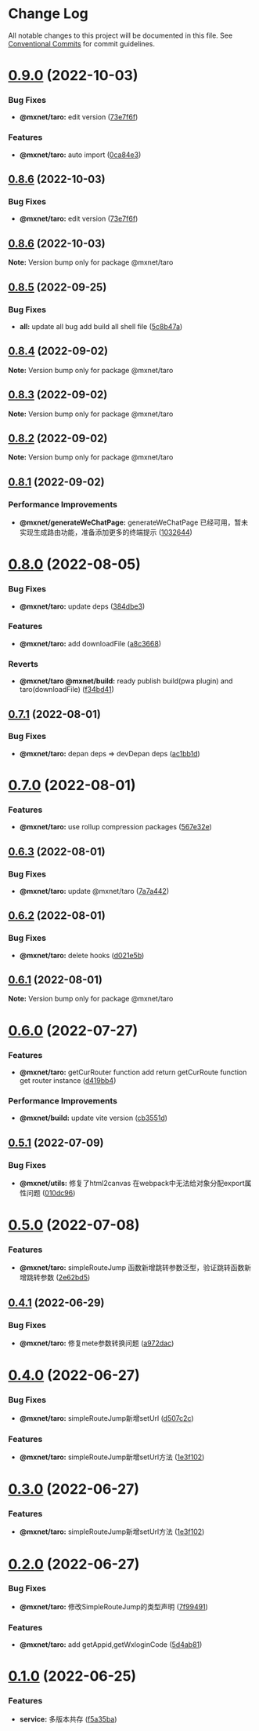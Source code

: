 # Change Log

All notable changes to this project will be documented in this file.
See [Conventional Commits](https://conventionalcommits.org) for commit guidelines.

# [0.9.0](https://gitee.com/cq_maixun_network/repo/compare/@mxnet/taro@0.8.6...@mxnet/taro@0.9.0) (2022-10-03)


### Bug Fixes

* **@mxnet/taro:** edit version ([73e7f6f](https://gitee.com/cq_maixun_network/repo/commits/73e7f6f6456e8b55f6782f7bbd0779be2adb7291))


### Features

* **@mxnet/taro:** auto import ([0ca84e3](https://gitee.com/cq_maixun_network/repo/commits/0ca84e355994095bcbc5c984faa515046c3e704d))





## [0.8.6](https://gitee.com/cq_maixun_network/repo/compare/@mxnet/taro@0.8.6...@mxnet/taro@0.8.6) (2022-10-03)


### Bug Fixes

* **@mxnet/taro:** edit version ([73e7f6f](https://gitee.com/cq_maixun_network/repo/commits/73e7f6f6456e8b55f6782f7bbd0779be2adb7291))





## [0.8.6](https://gitee.com/cq_maixun_network/repo/compare/@mxnet/taro@0.8.5...@mxnet/taro@0.8.6) (2022-10-03)

**Note:** Version bump only for package @mxnet/taro





## [0.8.5](https://gitee.com/cq_maixun_network/repo/compare/@mxnet/taro@0.8.4...@mxnet/taro@0.8.5) (2022-09-25)


### Bug Fixes

* **all:** update all bug add build all shell file ([5c8b47a](https://gitee.com/cq_maixun_network/repo/commits/5c8b47ac882566e72ae623db4c37a10fb19d400a))





## [0.8.4](https://gitee.com/cq_maixun_network/repo/compare/@mxnet/taro@0.8.3...@mxnet/taro@0.8.4) (2022-09-02)

**Note:** Version bump only for package @mxnet/taro





## [0.8.3](https://gitee.com/cq_maixun_network/repo/compare/@mxnet/taro@0.8.2...@mxnet/taro@0.8.3) (2022-09-02)

**Note:** Version bump only for package @mxnet/taro





## [0.8.2](https://gitee.com/cq_maixun_network/repo/compare/@mxnet/taro@0.8.1...@mxnet/taro@0.8.2) (2022-09-02)

**Note:** Version bump only for package @mxnet/taro





## [0.8.1](https://gitee.com/cq_maixun_network/repo/compare/@mxnet/taro@0.8.0...@mxnet/taro@0.8.1) (2022-09-02)


### Performance Improvements

* **@mxnet/generateWeChatPage:** generateWeChatPage 已经可用，暂未实现生成路由功能，准备添加更多的终端提示 ([1032644](https://gitee.com/cq_maixun_network/repo/commits/1032644027b9c8e4f154a02df40ebfd360dca663))





# [0.8.0](https://gitee.com/cq_maixun_network/repo/compare/@mxnet/taro@0.7.1...@mxnet/taro@0.8.0) (2022-08-05)


### Bug Fixes

* **@mxnet/taro:** update deps ([384dbe3](https://gitee.com/cq_maixun_network/repo/commits/384dbe36d54bebf1664afb0a875dfb2318663d61))


### Features

* **@mxnet/taro:** add downloadFile ([a8c3668](https://gitee.com/cq_maixun_network/repo/commits/a8c3668be92347e6d633a84812fab8fdb034175a))


### Reverts

* **@mxnet/taro @mxnet/build:** ready publish build(pwa plugin) and taro(downloadFile) ([f34bd41](https://gitee.com/cq_maixun_network/repo/commits/f34bd41e22435f7320d5cf7a25ba04e07b46dd62))





## [0.7.1](https://gitee.com/cq_maixun_network/repo/compare/@mxnet/taro@0.7.0...@mxnet/taro@0.7.1) (2022-08-01)


### Bug Fixes

* **@mxnet/taro:** depan deps => devDepan deps ([ac1bb1d](https://gitee.com/cq_maixun_network/repo/commits/ac1bb1d7344c22d7e7032322fccdfa4c3a262059))





# [0.7.0](https://gitee.com/cq_maixun_network/repo/compare/@mxnet/taro@0.6.3...@mxnet/taro@0.7.0) (2022-08-01)


### Features

* **@mxnet/taro:** use rollup compression packages ([567e32e](https://gitee.com/cq_maixun_network/repo/commits/567e32e14246eab464f3f6e54ea50e6968dcee33))





## [0.6.3](https://gitee.com/cq_maixun_network/repo/compare/@mxnet/taro@0.6.2...@mxnet/taro@0.6.3) (2022-08-01)


### Bug Fixes

* **@mxnet/taro:** update @mxnet/taro ([7a7a442](https://gitee.com/cq_maixun_network/repo/commits/7a7a442420f4dd8acf9f06be4c0a7937a8f71955))





## [0.6.2](https://gitee.com/cq_maixun_network/repo/compare/@mxnet/taro@0.6.1...@mxnet/taro@0.6.2) (2022-08-01)


### Bug Fixes

* **@mxnet/taro:** delete hooks ([d021e5b](https://gitee.com/cq_maixun_network/repo/commits/d021e5b0abe934fcc9004900fe72205648393577))





## [0.6.1](https://gitee.com/cq_maixun_network/repo/compare/@mxnet/taro@0.6.0...@mxnet/taro@0.6.1) (2022-08-01)

**Note:** Version bump only for package @mxnet/taro





# [0.6.0](https://gitee.com/cq_maixun_network/repo/compare/@mxnet/taro@0.5.1...@mxnet/taro@0.6.0) (2022-07-27)


### Features

* **@mxnet/taro:** getCurRouter function add  return getCurRoute function get router instance ([d419bb4](https://gitee.com/cq_maixun_network/repo/commits/d419bb46c8a0fd0ce443b6c46657ab76f65c725d))


### Performance Improvements

* **@mxnet/build:** update vite version ([cb3551d](https://gitee.com/cq_maixun_network/repo/commits/cb3551d5eda04a10d78cf60ee71ebe7dcc563c1f))





## [0.5.1](https://gitee.com/cq_maixun_network/repo/compare/@mxnet/taro@0.5.0...@mxnet/taro@0.5.1) (2022-07-09)


### Bug Fixes

* **@mxnet/utils:** 修复了html2canvas 在webpack中无法给对象分配export属性问题 ([010dc96](https://gitee.com/cq_maixun_network/repo/commits/010dc96b1bb640d8876714db6ee807b69ace687a))





# [0.5.0](https://gitee.com/cq_maixun_network/repo/compare/@mxnet/taro@0.4.1...@mxnet/taro@0.5.0) (2022-07-08)


### Features

* **@mxnet/taro:** simpleRouteJump 函数新增跳转参数泛型，验证跳转函数新增跳转参数 ([2e62bd5](https://gitee.com/cq_maixun_network/repo/commits/2e62bd5cd050d643f76aa01321c5e52d60566d2d))





## [0.4.1](https://gitee.com/cq_maixun_network/repo/compare/@mxnet/taro@0.4.0...@mxnet/taro@0.4.1) (2022-06-29)


### Bug Fixes

* **@mxnet/taro:** 修复mete参数转换问题 ([a972dac](https://gitee.com/cq_maixun_network/repo/commits/a972dac96ebd50f6cd521747891ee2e7b585973e))





# [0.4.0](https://gitee.com/cq_maixun_network/repo/compare/@mxnet/taro@0.2.0...@mxnet/taro@0.4.0) (2022-06-27)


### Bug Fixes

* **@mxnet/taro:** simpleRouteJump新增setUrl ([d507c2c](https://gitee.com/cq_maixun_network/repo/commits/d507c2ca56b71156fe0ea6dfc3241bc2d90db54c))


### Features

* **@mxnet/taro:** simpleRouteJump新增setUrl方法 ([1e3f102](https://gitee.com/cq_maixun_network/repo/commits/1e3f102467aea5672421b6d3903bbe1af155314a))





# [0.3.0](https://gitee.com/cq_maixun_network/repo/compare/@mxnet/taro@0.2.0...@mxnet/taro@0.3.0) (2022-06-27)


### Features

* **@mxnet/taro:** simpleRouteJump新增setUrl方法 ([1e3f102](https://gitee.com/cq_maixun_network/repo/commits/1e3f102467aea5672421b6d3903bbe1af155314a))





# [0.2.0](https://gitee.com/cq_maixun_network/repo/compare/@mxnet/taro@0.1.0...@mxnet/taro@0.2.0) (2022-06-27)


### Bug Fixes

* **@mxnet/taro:** 修改SimpleRouteJump的类型声明 ([7f99491](https://gitee.com/cq_maixun_network/repo/commits/7f99491933a6d032b4cdb8bc46b3b187677cca33))


### Features

* **@mxnet/taro:** add getAppid,getWxloginCode ([5d4ab81](https://gitee.com/cq_maixun_network/repo/commits/5d4ab81574f8802e324db912a03562063ef89682))





# [0.1.0](https://gitee.com/cq_maixun_network/repo/compare/@mxnet/taro@0.3.0...@mxnet/taro@0.1.0) (2022-06-25)


### Features

* **service:** 多版本共存 ([f5a35ba](https://gitee.com/cq_maixun_network/repo/commits/f5a35ba1996b629e678d5ca72de82ecde0ff9184))
